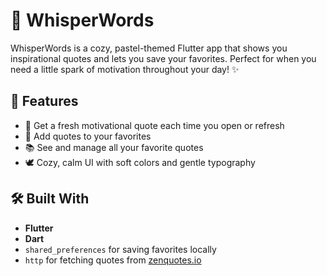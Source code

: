 

# 🌸 WhisperWords

WhisperWords is a cozy, pastel-themed Flutter app that shows you inspirational quotes and lets you save your favorites. Perfect for when you need a little spark of motivation throughout your day! ✨

## 📱 Features

- 🌼 Get a fresh motivational quote each time you open or refresh
- 💖 Add quotes to your favorites
- 📚 See and manage all your favorite quotes
- 🕊️ Cozy, calm UI with soft colors and gentle typography

## 🛠️ Built With

- **Flutter**
- **Dart**
- `shared_preferences` for saving favorites locally
- `http` for fetching quotes from [zenquotes.io](https://zenquotes.io)
